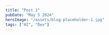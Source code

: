 ```yaml
---
title: "Post 1"
pubDate: "May 5 2024"
heroImage: "/assets/blog-placeholder-1.jpg"
tags: ["AI", "Dev"]
---
```


